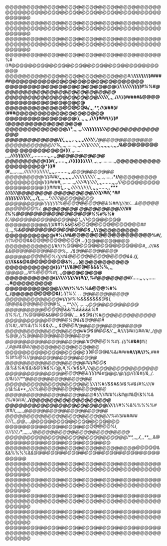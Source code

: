 @@@@@@@@@@@@@@@@@@@@@@@@@@@@@@@@@@@@@@@@@@@@@@@@@@@@@@@@@@@@@@@@@@@@@@@@@@@@@@@@
@@@@@@@@@@@@@@@@@@@@@@@@@@@@@@@@@@@@@@@@@@@@@@@@@@@@@@@@@@@@@@@@@@@@@@@@@@@@@@@@
@@@@@@@@@@@@@@@@@@@@@@@@@@@@@@@@@@@@@@@@@@@@@@@@@@@@@@@@@@@@@@@@@@@@@@@@@@@@@@@@
@@@@@@@@@@@@@@@@@@@@@@@@@@@@@@@@@@@@@%#((#@@@@@@@@@@@@@@@@@@@@@@@@@@@@@@@@@@@@@@
@@@@@@@@@@@@@@@@@@@@@@@@@@@@@#//**/////(///(######@@@@@@@@@@@@@@@@@@@@@@@@@@@@@@
@@@@@@@@@@@@@@@@@@@@@@@@@(//**/**/*****/*////(((((#%%#@@@@@@@@@@@@@@@@@@@@@@@@@@
@@@@@@@@@@@@@@@@@@@@@//////*,*,*,**,*,******//**/(/(#####&@@@@@@@@@@@@@@@@@@@@@@
@@@@@@@@@@@@@@@@@@&/*************,,****,**,****/*/(###(#(###@@@@@@@@@@@@@@@@@@@@
@@@@@@@@@@@@@@@@(/***,,,,***,*******,******,*,**///((###(/(/(#(@@@@@@@@@@@@@@@@@
@@@@@@@@@@@@@@//*,**,,,,,,/*/*********************//((((((((*/*//@@@@@@@@@@@@@@@
@@@@@@@@@@@@/(/,*,,,,,,..,,,,*,******//***/**********/(/****/***,*/@@@@@@@@@@@@@
@@@@@@@@@@@///%,,,,,.......,,,,**////(///////******,*,,,,,,,.,*,,,*/&@@@@@@@@@@@
@@@@@@@@@@/((/**,,,...... ,,,,***///(/(((////*****,,..........,,..,,*@@@@@@@@@@@
@@@@@@@@@*(((#/****,,.....,,,****//(((((((/////**,,,.,,,..........,,**@@@@@@@@@@
@@@@@@@@@*(((#(#,**,,,,.,,,,,*//*////(/(///////****,,,,,........,,,***@@@@@@@@@@
@@@@@@@@@/(((###/,**,,,,,,,,,**///*///////*//*/*/*,,,,,,.,....,**.*//**@@@@@@@@@
@@@@@@@@@/(((####****,,,.......,,/*////#(((///*/**,,,,......,,,**,*/(/*@@@@@@@@@
@@@@@@@@@((((####(***,,..,,**////(*////(///*****,,,,,......,,****(//(///@@@@@@@@
@@@@@@@@@///((/##*/**,****##((((((/(/*//(///,*,,,*/(,,**,,...*//**////**@@@@@@@@
@@@@@@@@@/(/((((/(**(%@@@@@@@@@@&%##/*(//(#/*....&@@@@@@@@@@@@%/..******@@@@@@@@
@@@@@@@@@///(##(%%@@@@@@@@@@@@@@@@@%%#%%#(**/*,/@@@@@@@@@@@@@@@@(,,*/*//@@@@@@@@
@@@@@@@@@@/((###%&&@&@@@@@@@@@@@@@@@##((,.,**,*%&@@@@@@@@@@@@@@@&*,,///@@@@@@@@@
@@@@@@@@@@@/#%//#&@@@@@@@@@@@@@@@@@@%#/*,***//(%@@@&&@@@@@@@@@@@(...((@@@@@@@@@@
@@@@@@@@@@@(/#/(/%@@@@@@@@@@@@@@@@@@#,*,.***//(#&&&@@@@@@@@@@@@%,.../&@@@@@@@@@@
@@@@@@@@@@@%/((/*#&@@@@@@@@@@@@@@&&.*****(/,(///(&&&@&@@@@@@@@&%,.,.(@@@@@@@@@@@
@@@@@@@@@@@(((//*(//&@@@@&&&%%**,,**,,*(@@@@*,*,***,*/#%@@@%#(*,*.*,,**@@@@@@@@@
@@@@@@@@@@@(*(//*/*///(/(//#(#((/*,*%#@@@@@@@#/*.....,,.,.,.....   ..,#@@@@@@@@@
@@@@@@@@@@@@//*/*/#//%%%%&@@@%#%(,,/@@@@@@@@@@&(**(.*(((%(/...     ..@@@@@@@@@@@
@@@@@@@@@@@@@#(/((#%%&&&&&&&@&(*,*(@@@&@@@@@@@@%,,,.,**//(/,..,....,@@@@@@@@@@@@
@@@@@@@@@@@@@@&&(%&&&&&%#((%%/(,.*/%@@@@&&@@@@@/,...,*******#&@&(%#@@@@@@@@@@@@@
@@@@@@@@@@@@@@@%@&(&@@@@#((%#/*,.*/#%&*/(%%&&/**/..,**,.*&@@@#*/*@@@@@@@@@@@@@@@
@@@@@@@@@@@@@@@@@@##@&@@@&//*,,,,#////(##/(/##*/#/.***,/@@%@@,(/%@@@@@@@@@@@@@@@
@@@@@@@@@@@@@@@@@@@(#@@@@%%#(*..((*/%**#&#(**#/*(* .*/,#@#&@#//*@@@@@@@@@@@@@@@@
@@@@@@@@@@@@@@@@@@@(((@@@@&%&/####**#//*(#/*//%***,###%(#%@%*/*/@@@@@@@@@@@@@@@@
@@@@@@@@@@@@@@@@@@@##(#@@&(&%&%#/&&/&@((#&%/*(@*,#,%/(#*&&#,/*//@@@@@@@@@@@@@@@@
@@@@@@@@@@@@@@@@@@@&(((((#&*#@@@*/@((@/(((&#(/&,,(.((/*&/(*///**@@@@@@@@@@@@@@@@
@@@@@@@@@@@@@@@@@@@@((/*/*(%#(/&&#&(#&%#&(#%///(#(/(&%&**,,///(%@@@@@@@@@@@@@@@@
@@@@@@@@@@@@@@@@@@@@@#(/*///###%/&#@#&@(&%%&(%/#(#/#/*,,****/(@@@@@@@@@@@@@@@@@@
@@@@@@@@@@@@@@@@@@@@@@@(//***/(//#%%&%%%%%#(##/(***,,*,,,,,*@@@@@@@@@@@@@@@@@@@@
@@@@@@@@@@@@@@@@@@@@@@@@/**//%#*/(######(///(***,,,@@,*,.,,@@@@@@@@@@@@@@@@@@@@@
@@@@@@@@@@@@@@@@@@@@@@@@@%(*,*(/*//(//***/,*/****,,,,,.,/@@@@@@@@@@@@@@@@@@@@@@@
@@@@@@@@@@@@@@@@@@@@@@@@@@@@@/**,,,,*,**/**,,,**,,,,*&@@@@@@@@@@@@@@@@@@@@@@@@@@
@@@@@@@@@@@@@@@@@@@@@@@@@@@@@@@@@@@@&&&%%%%&&@@@@@@@@@@@@@@@@@@@@@@@@@@@@@@@@@@@
@@@@@@@@@@@@@@@@@@@@@@@@@@@@@@@@@@@@@@@@@@@@@@@@@@@@@@@@@@@@@@@@@@@@@@@@@@@@@@@@
@@@@@@@@@@@@@@@@@@@@@@@@@@@@@@@@@@@@@@@@@@@@@@@@@@@@@@@@@@@@@@@@@@@@@@@@@@@@@@@@
@@@@@@@@@@@@@@@@@@@@@@@@@@@@@@@@@@@@@@@@@@@@@@@@@@@@@@@@@@@@@@@@@@@@@@@@@@@@@@@@
@@@@@@@@@@@@@@@@@@@@@@@@@@@@@@@@@@@@@@@@@@@@@@@@@@@@@@@@@@@@@@@@@@@@@@@@@@@@@@@@
@@@@@@@@@@@@@@@@@@@@@@@@@@@@@@@@@@@@@@@@@@@@@@@@@@@@@@@@@@@@@@@@@@@@@@@@@@@@@@@@

